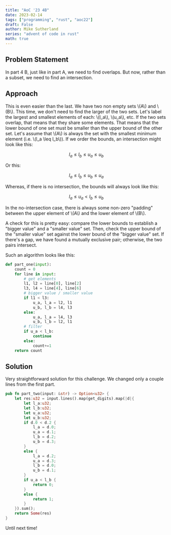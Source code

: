 ```yaml
---
title: "AoC '23 4B"
date: 2023-02-14
tags: ["programming", "rust", "aoc22"]
draft: False
author: Mike Sutherland
series: "advent of code in rust"
math: true
---
```


## Problem Statement

In part 4 B, just like in part A, we need to find overlaps. But now, rather than a subset, we need to find an intersection.

<!--more-->

## Approach

This is even easier than the last. We have two non empty sets \\(A\\) and \\(B\\). This time, we don't need to find the larger of the two sets. Let's label the largest and smallest elements of each: \\(l_a\\), \\(u_a\\), etc. If the two sets overlap, that means that they share some elements. That means that the lower bound of one set must be smaller than the upper bound of the other set. Let's assume that \\(A\\) is always the set with the smallest minimum element (i.e. \\(l_a \leq l_b\\)). If we order the bounds, an intersection might look like this:

$$
l_a \leq l_b \leq u_a \leq u_b
$$

Or this:

$$
l_a \leq l_b \leq u_b \leq u_a
$$

Whereas, if there is no intersection, the bounds will always look like this:

$$
l_a \leq u_a < l_b \leq u_b
$$

In the no-intersection case, there is always some non-zero "padding" between the upper element of \\(A\\) and the lower element of \\(B\\).

A check for this is pretty easy: compare the lower bounds to establish a "bigger value" and a "smaller value" set. Then, check the upper bound of the "smaller value" set against the lower bound of the "bigger value" set. If there's a gap, we have found a mutually exclusive pair; otherwise, the two pairs intersect.

Such an algorithm looks like this:

```python
def part_one(input):
    count = 0
    for line in input:
        # get elements
        l1, l2 = line[0], line[2]
        l3, l4 = line[4], line[6]
        # bigger value / smaller value
        if l1 < l3:
            u_a, l_a = l2, l1
            u_b, l_b = l4, l3
        else:
            u_a, l_a = l4, l3
            u_b, l_b = l2, l1
        # filter
        if u_a < l_b:
            continue
        else:
            count+=1
    return count
```

## Solution

Very straightforward solution for this challenge. We changed only a couple lines from the first part.

```rust
pub fn part_two(input: &str) -> Option<u32> {
    let res:u32 = input.lines().map(get_digits).map(|d|{
        let l_a:u32;
        let l_b:u32;
        let u_a:u32;
        let u_b:u32;
        if d.0 < d.2 {
            l_a = d.0;
            u_a = d.1;
            l_b = d.2;
            u_b = d.3;
        }
        else {
            l_a = d.2;
            u_a = d.3;
            l_b = d.0;
            u_b = d.1;
        }
        if u_a < l_b {
            return 0;
        }
        else {
            return 1;
        }
    }).sum();
    return Some(res)
}
```

Until next time!
